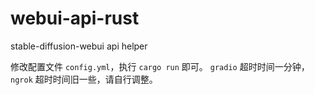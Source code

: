 # webui-api-rust
stable-diffusion-webui api helper

修改配置文件 `config.yml`，执行 `cargo run` 即可。
`gradio` 超时时间一分钟，`ngrok` 超时时间旧一些，请自行调整。
